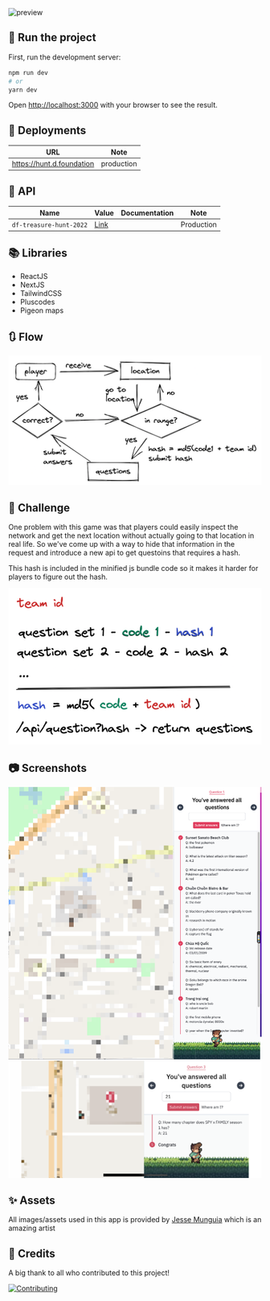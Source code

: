 ![preview](./treasure-hunt.gif)

## :running: Run the project

First, run the development server:

```bash
npm run dev
# or
yarn dev
```

Open [http://localhost:3000](http://localhost:3000) with your browser to see the result.

## :rocket: Deployments

| URL                       | Note       |
| ------------------------- | ---------- |
| https://hunt.d.foundation | production |

## :robot: API

| Name                    | Value                                         | Documentation | Note       |
| ----------------------- | --------------------------------------------- | ------------- | ---------- |
| `df-treasure-hunt-2022` | [Link](https://df-treasure-hunt-2022.fly.dev) |               | Production |

## :books: Libraries

- ReactJS
- NextJS
- TailwindCSS
- Pluscodes
- Pigeon maps

## :arrows_clockwise: Flow

![flow](./flow.png)

## :thinking: Challenge

One problem with this game was that players could easily inspect the network and get the next location without actually going to that location in real life. So we've come up with a way to hide that information in the request and introduce a new api to get questoins that requires a hash.

This hash is included in the minified js bundle code so it makes it harder for players to figure out the hash.

![hash](./hash.png)

## :camera: Screenshots

![screenshot 1](./screenshot-1.png)
![screenshot 2](./screenshot-2.png)

## :sparkles: Assets

All images/assets used in this app is provided by [Jesse Munguia](https://jesse-m.itch.io/) which is an amazing artist

## :pray: Credits

A big thank to all who contributed to this project!

[![Contributing](https://contrib.rocks/image?repo=dwarvesf/treasure-hunt)](https://github.com/dwarvesf/treasure-hunt/graphs/contributors)
